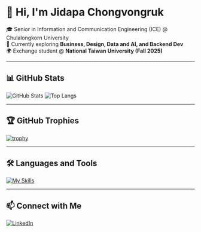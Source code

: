 # 👋 Hi, I'm Jidapa Chongvongruk

🎓 Senior in Information and Communication Engineering (ICE) @ Chulalongkorn University  
🌱 Currently exploring **Business, Design, Data and AI, and Backend Dev**  
🌍 Exchange student @ **National Taiwan University (Fall 2025)**  

---

## 📊 GitHub Stats
![GitHub Stats](https://github-readme-stats.vercel.app/api?username=shinshin512&show_icons=true&theme=radical&hide=prs&include_all_commits=true&count_private=true)
![Top Langs](https://github-readme-stats.vercel.app/api/top-langs/?username=shinshin512&layout=compact&theme=radical&include_all_commits=true&count_private=true)

---

## 🏆 GitHub Trophies
[![trophy](https://github-profile-trophy.vercel.app/?username=shinshin512&theme=radical&margin-w=15&margin-h=15)](https://github.com/ryo-ma/github-profile-trophy)

---

## 🛠 Languages and Tools
[![My Skills](https://skillicons.dev/icons?i=python,dart,ts,flutter,firebase,fastapi,tailwind,figma,github,r)](https://skillicons.dev)

---

## 📫 Connect with Me
[![LinkedIn](https://img.shields.io/badge/LinkedIn-blue?style=for-the-badge&logo=linkedin&logoColor=white)](https://www.linkedin.com/in/jidapa-chongvongruk-11964123b)
